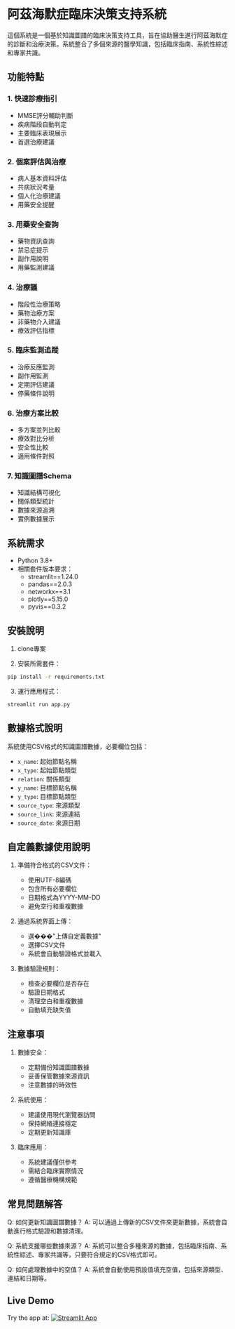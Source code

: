 # 阿茲海默症臨床決策支持系統

這個系統是一個基於知識圖譜的臨床決策支持工具，旨在協助醫生進行阿茲海默症的診斷和治療決策。系統整合了多個來源的醫學知識，包括臨床指南、系統性綜述和專家共識。

## 功能特點

### 1. 快速診療指引
- MMSE評分輔助判斷
- 疾病階段自動判定
- 主要臨床表現展示
- 首選治療建議

### 2. 個案評估與治療
- 病人基本資料評估
- 共病狀況考量
- 個人化治療建議
- 用藥安全提醒

### 3. 用藥安全查詢
- 藥物資訊查詢
- 禁忌症提示
- 副作用說明
- 用藥監測建議

### 4. 治療議
- 階段性治療策略
- 藥物治療方案
- 非藥物介入建議
- 療效評估指標

### 5. 臨床監測追蹤
- 治療反應監測
- 副作用監測
- 定期評估建議
- 停藥條件說明

### 6. 治療方案比較
- 多方案並列比較
- 療效對比分析
- 安全性比較
- 適用條件對照

### 7. 知識圖譜Schema
- 知識結構可視化
- 關係類型統計
- 數據來源追溯
- 實例數據展示

## 系統需求

- Python 3.8+
- 相關套件版本要求：
  - streamlit==1.24.0
  - pandas==2.0.3
  - networkx==3.1
  - plotly==5.15.0
  - pyvis==0.3.2

## 安裝說明

1. clone專案

2. 安裝所需套件：
```bash
pip install -r requirements.txt
```

3. 運行應用程式：
```bash
streamlit run app.py
```

## 數據格式說明

系統使用CSV格式的知識圖譜數據，必要欄位包括：

- `x_name`: 起始節點名稱
- `x_type`: 起始節點類型
- `relation`: 關係類型
- `y_name`: 目標節點名稱
- `y_type`: 目標節點類型
- `source_type`: 來源類型
- `source_link`: 來源連結
- `source_date`: 來源日期

## 自定義數據使用說明

1. 準備符合格式的CSV文件：
   - 使用UTF-8編碼
   - 包含所有必要欄位
   - 日期格式為YYYY-MM-DD
   - 避免空行和重複數據

2. 通過系統界面上傳：
   - 選���"上傳自定義數據"
   - 選擇CSV文件
   - 系統會自動驗證格式並載入

3. 數據驗證規則：
   - 檢查必要欄位是否存在
   - 驗證日期格式
   - 清理空白和重複數據
   - 自動填充缺失值

## 注意事項

1. 數據安全：
   - 定期備份知識圖譜數據
   - 妥善保管數據來源資訊
   - 注意數據的時效性

2. 系統使用：
   - 建議使用現代瀏覽器訪問
   - 保持網絡連接穩定
   - 定期更新知識庫

3. 臨床應用：
   - 系統建議僅供參考
   - 需結合臨床實際情況
   - 遵循醫療機構規範

## 常見問題解答

Q: 如何更新知識圖譜數據？
A: 可以通過上傳新的CSV文件來更新數據，系統會自動進行格式驗證和數據清理。

Q: 系統支援哪些數據來源？
A: 系統可以整合多種來源的數據，包括臨床指南、系統性綜述、專家共識等，只要符合規定的CSV格式即可。

Q: 如何處理數據中的空值？
A: 系統會自動使用預設值填充空值，包括來源類型、連結和日期等。

## Live Demo

Try the app at: [![Streamlit App](https://static.streamlit.io/badges/streamlit_badge_black_white.svg)](https://supportdecisionsystem.streamlit.app/)
